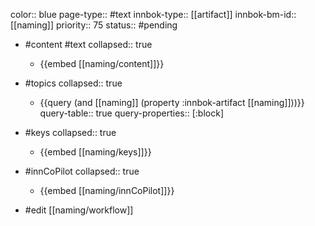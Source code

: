 color:: blue
page-type:: #text
innbok-type:: [[artifact]]
innbok-bm-id:: [[naming]]
priority:: 75
status:: #pending

- #content #text
  collapsed:: true
	- {{embed [[naming/content]]}}
- #topics
   collapsed:: true
    - {{query (and [[naming]] (property :innbok-artifact [[naming]]))}}
      query-table:: true
      query-properties:: [:block]
- #keys
  collapsed:: true
	- {{embed [[naming/keys]]}}
- #innCoPilot
   collapsed:: true
	 - {{embed [[naming/innCoPilot]]}}

- #edit [[naming/workflow]]

